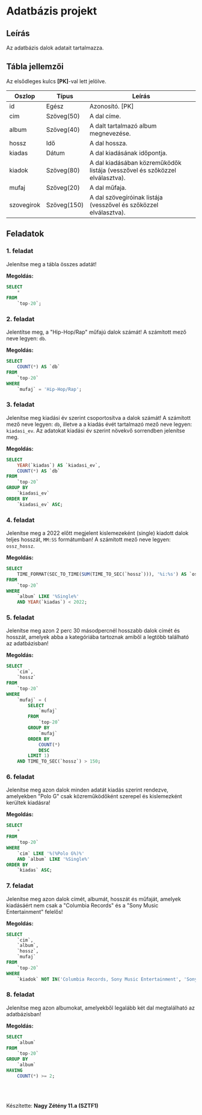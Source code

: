 # Adatbázis projekt

## Leírás

Az adatbázis dalok adatait tartalmazza.

## Tábla jellemzői

Az elsődleges kulcs **[PK]**-val lett jelölve.

| Oszlop     | Típus       | Leírás                                                                      |
| ---------- | ----------- | --------------------------------------------------------------------------- |
| id         | Egész       | Azonosító. [PK]                                                             |
| cim        | Szöveg(50)  | A dal címe.                                                                 |
| album      | Szöveg(40)  | A dalt tartalmazó album megnevezése.                                        |
| hossz      | Idő         | A dal hossza.                                                               |
| kiadas     | Dátum       | A dal kiadásának időpontja.                                                 |
| kiadok     | Szöveg(80)  | A dal kiadásában közreműködők listája (vesszővel és szőközzel elválasztva). |
| mufaj      | Szöveg(20)  | A dal műfaja.                                                               |
| szovegirok | Szöveg(150) | A dal szövegíróinak listája (vesszővel és szőközzel elválasztva).           |

## Feladatok

### 1. feladat

Jelenítse meg a tábla összes adatát!

**Megoldás:**

```sql
SELECT
	*
FROM
	`top-20`;
```

### 2. feladat

Jelentítse meg, a "Hip-Hop/Rap" műfajú dalok számát! A számított mező neve legyen: `db`.

**Megoldás:**

```sql
SELECT
	COUNT(*) AS `db`
FROM
	`top-20`
WHERE
	`mufaj` = 'Hip-Hop/Rap';
```

### 3. feladat

Jelenítse meg kiadási év szerint csoportosítva a dalok számát! A számított mező neve legyen: `db`, illetve a a kiadás évét tartalmazó mező neve legyen: `kiadasi_ev`. Az adatokat kiadási év szerint növekvő sorrendben jelenítse meg.

**Megoldás:**

```sql
SELECT
	YEAR(`kiadas`) AS `kiadasi_ev`,
	COUNT(*) AS `db`
FROM
	`top-20`
GROUP BY
	`kiadasi_ev`
ORDER BY
	`kiadasi_ev` ASC;
```

### 4. feladat

Jelenítse meg a 2022 előtt megjelent kislemezeként (single) kiadott dalok teljes hosszát, `MM:SS` formátumban! A számított mező neve legyen: `ossz_hossz`.

**Megoldás:**

```sql
SELECT
	TIME_FORMAT(SEC_TO_TIME(SUM(TIME_TO_SEC(`hossz`))), '%i:%s') AS `ossz_hossz`
FROM
	`top-20`
WHERE
	`album` LIKE '%Single%'
	AND YEAR(`kiadas`) < 2022;
```

### 5. feladat

Jelenítse meg azon 2 perc 30 másodpercnél hosszabb dalok címét és hosszát, amelyek abba a kategóriába tartoznak amiből a legtöbb található az adatbázisban!

**Megoldás:**

```sql
SELECT
	`cim`,
	`hossz`
FROM
	`top-20`
WHERE
	`mufaj` = (
		SELECT
			`mufaj`
		FROM
			`top-20`
		GROUP BY
			`mufaj`
		ORDER BY
			COUNT(*)
			DESC
		LIMIT 1)
	AND TIME_TO_SEC(`hossz`) > 150;
```

### 6. feladat

Jelenítse meg azon dalok minden adatát kiadás szerint rendezve, amelyekben "Polo G" csak közreműködőként szerepel és kislemezként kerültek kiadásra!

**Megoldás:**

```sql
SELECT
	*
FROM
	`top-20`
WHERE
	`cim` LIKE '%(%Polo G%)%'
	AND `album` LIKE '%Single%'
ORDER BY
	`kiadas` ASC;
```

### 7. feladat

Jelenítse meg azon dalok címét, albumát, hosszát és műfaját, amelyek kiadásáért nem csak a "Columbia Records" és a "Sony Music Entertainment" felelős!

**Megoldás:**

```sql
SELECT
	`cim`,
	`album`,
	`hossz`,
	`mufaj`
FROM
	`top-20`
WHERE
	`kiadok` NOT IN('Columbia Records, Sony Music Entertainment', 'Sony Music Entertainment, Columbia Records');
```

### 8. feladat

Jelenítse meg azon albumokat, amelyekből legalább két dal megtalálható az adatbázisban!

**Megoldás:**

```sql
SELECT
	`album`
FROM
	`top-20`
GROUP BY
	`album`
HAVING
	COUNT(*) >= 2;
```

<br>
<br>

Készítette: **Nagy Zétény 11.a (SZTF1)**
